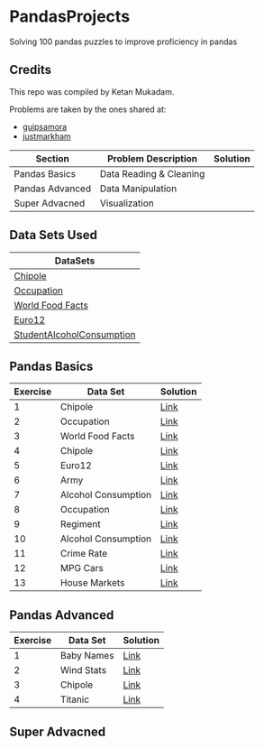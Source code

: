 # PandasProjects
Solving 100 pandas puzzles to improve proficiency in pandas

## Credits

This repo was compiled by Ketan Mukadam.

Problems are taken by the ones shared at:

* [guipsamora](https://github.com/guipsamora/pandas_exercises)
* [justmarkham](https://github.com/justmarkham/DAT8)

| Section | Problem Description | Solution |
----------|---------------------|----------|
| Pandas Basics | Data Reading & Cleaning | |
| Pandas Advanced | Data Manipulation | |
| Super Advacned | Visualization | |

## Data Sets Used

| DataSets |
| ------- | 
| [Chipole](https://raw.githubusercontent.com/justmarkham/DAT8/master/data/chipotle.tsv) |
| [Occupation](https://raw.githubusercontent.com/justmarkham/DAT8/master/data/u.user) |
| [World Food Facts](http://world.openfoodfacts.org/data/en.openfoodfacts.org.products.csv) |
| [Euro12](https://raw.githubusercontent.com/jokecamp/FootballData/master/Euro%202012/Euro%202012%20stats%20TEAM.csv) |
| [StudentAlcoholConsumption](https://github.com/guipsamora/pandas_exercises/blob/master/04_Apply/Students_Alcohol_Consumption/student-mat.csv) |

## Pandas Basics

| Exercise | Data Set | Solution |
----------|---------------------|----------|
| 1 | Chipole | [Link](https://github.com/ketanmukadam/PandasProjects/blob/master/Exercise1_Chipotle.ipynb) |
| 2 | Occupation | [Link](https://github.com/ketanmukadam/PandasProjects/blob/master/Exercise2_Occupation.ipynb) |
| 3 | World Food Facts | [Link](https://github.com/ketanmukadam/PandasProjects/blob/master/Exercise3_FoodFacts.ipynb) |
| 4 | Chipole | [Link](https://github.com/ketanmukadam/PandasProjects/blob/master/Exercise4_Chipotle.ipynb) |
| 5 | Euro12 | [Link](https://github.com/ketanmukadam/PandasProjects/blob/master/Exercise5_Euro12.ipynb) |
| 6 | Army | [Link](https://github.com/ketanmukadam/PandasProjects/blob/master/Exercise6_Army.ipynb) |
| 7 | Alcohol Consumption | [Link](https://github.com/ketanmukadam/PandasProjects/blob/master/Exercise7_Alcohol_Consumption.ipynb) |
| 8 | Occupation | [Link](https://github.com/ketanmukadam/PandasProjects/blob/master/Exercise8_Occupation.ipynb) |
| 9 | Regiment | [Link](https://github.com/ketanmukadam/PandasProjects/blob/master/Exercise9_Regiment.ipynb) |
| 10 | Alcohol Consumption | [Link](https://github.com/ketanmukadam/PandasProjects/blob/master/Exercise10_StudentAlcohol.ipynb) |
| 11 | Crime Rate | [Link](https://github.com/ketanmukadam/PandasProjects/blob/master/Exercise11_CrimeRates.ipynb) |
| 12 | MPG Cars | [Link](https://github.com/ketanmukadam/PandasProjects/blob/master/Exercise12_MPGCars.ipynb) |
| 13 | House Markets | [Link](https://github.com/ketanmukadam/PandasProjects/blob/master/Exercise13_HouseMarket.ipynb) |

## Pandas Advanced

| Exercise | Data Set | Solution |
----------|---------------------|----------|
| 1 | Baby Names | [Link](https://github.com/ketanmukadam/PandasProjects/blob/master/Exercise14_BabyNames.ipynb) |
| 2 | Wind Stats | [Link](https://github.com/ketanmukadam/PandasProjects/blob/master/Exercise15_WindStats.ipynb) |
| 3 | Chipole    | [Link](https://github.com/ketanmukadam/PandasProjects/blob/master/Exercise16_Chipole.ipynb)   |
| 4 | Titanic    | [Link](https://github.com/ketanmukadam/PandasProjects/blob/master/Exercise17_Titanic.ipynb)   |
## Super Advacned
